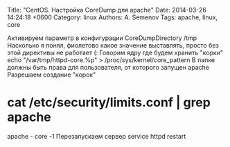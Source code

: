 Title: "CentOS. Настройка CoreDump для apache"
Date: 2014-03-26 14:24:18 +0600
Category: linux
Authors: A. Semenov
Tags: apache, linux, core

<!--more-->

Активируем параметр в конфигурации
CoreDumpDirectory /tmp
Насколько я понял, фиолетово какое значение выставлять, просто без этой директивы не работает (:
Говорим ядру где будем хранить "корки"
echo "/var/tmp/httpd-core.%p" > /proc/sys/kernel/core_pattern
В папке должны быть права для пользователя, от которого запущен apache
Разрешаем создание "корок"
# cat /etc/security/limits.conf | grep apache
apache           -       core            -1
Перезапускаем сервер
service httpd restart

